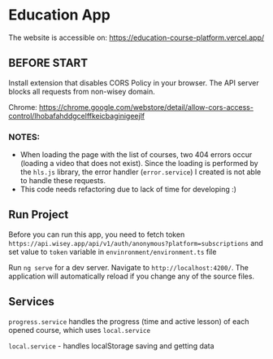 # Education App
The website is accessible on: https://education-course-platform.vercel.app/


## BEFORE START
Install extension that disables CORS Policy in your browser. 
The API server blocks all requests from non-wisey domain.

Chrome: https://chrome.google.com/webstore/detail/allow-cors-access-control/lhobafahddgcelffkeicbaginigeejlf

### NOTES:
- When loading the page with the list of courses, two 404 errors occur (loading a video that does not exist). Since the loading is performed by the `hls.js` library, the error handler (`error.service`) I created is not able to handle these requests.
- This code needs refactoring due to lack of time for developing :)

## Run Project

Before you can run this app, you need to fetch token
`https://api.wisey.app/api/v1/auth/anonymous?platform=subscriptions`
and set value to `token` variable in `envinronment/environment.ts` file

Run `ng serve` for a dev server. Navigate to `http://localhost:4200/`. The application will automatically reload if you change any of the source files.

## Services

`progress.service` handles the progress (time and active lesson) of each opened course, which uses `local.service`

`local.service` - handles localStorage saving and getting data

